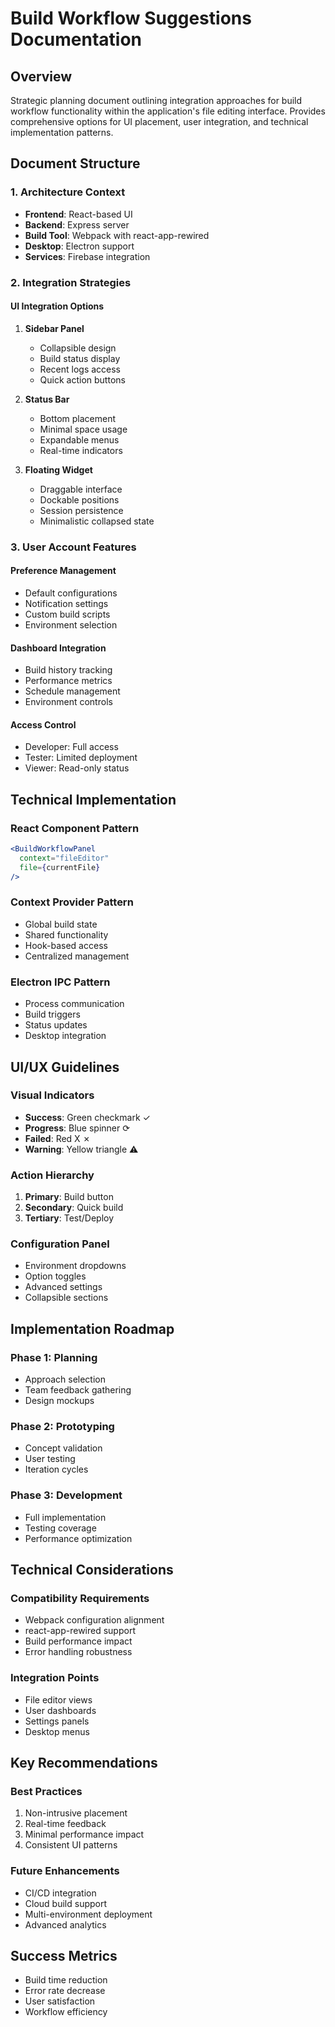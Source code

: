 # Build Workflow Suggestions Documentation

## Overview
Strategic planning document outlining integration approaches for build workflow functionality within the application's file editing interface. Provides comprehensive options for UI placement, user integration, and technical implementation patterns.

## Document Structure

### 1. Architecture Context
- **Frontend**: React-based UI
- **Backend**: Express server
- **Build Tool**: Webpack with react-app-rewired
- **Desktop**: Electron support
- **Services**: Firebase integration

### 2. Integration Strategies

#### UI Integration Options
1. **Sidebar Panel**
   - Collapsible design
   - Build status display
   - Recent logs access
   - Quick action buttons

2. **Status Bar**
   - Bottom placement
   - Minimal space usage
   - Expandable menus
   - Real-time indicators

3. **Floating Widget**
   - Draggable interface
   - Dockable positions
   - Session persistence
   - Minimalistic collapsed state

### 3. User Account Features

#### Preference Management
- Default configurations
- Notification settings
- Custom build scripts
- Environment selection

#### Dashboard Integration
- Build history tracking
- Performance metrics
- Schedule management
- Environment controls

#### Access Control
- Developer: Full access
- Tester: Limited deployment
- Viewer: Read-only status

## Technical Implementation

### React Component Pattern
```jsx
<BuildWorkflowPanel 
  context="fileEditor" 
  file={currentFile} 
/>
```

### Context Provider Pattern
- Global build state
- Shared functionality
- Hook-based access
- Centralized management

### Electron IPC Pattern
- Process communication
- Build triggers
- Status updates
- Desktop integration

## UI/UX Guidelines

### Visual Indicators
- **Success**: Green checkmark ✓
- **Progress**: Blue spinner ⟳
- **Failed**: Red X ✗
- **Warning**: Yellow triangle ⚠

### Action Hierarchy
1. **Primary**: Build button
2. **Secondary**: Quick build
3. **Tertiary**: Test/Deploy

### Configuration Panel
- Environment dropdowns
- Option toggles
- Advanced settings
- Collapsible sections

## Implementation Roadmap

### Phase 1: Planning
- Approach selection
- Team feedback gathering
- Design mockups

### Phase 2: Prototyping
- Concept validation
- User testing
- Iteration cycles

### Phase 3: Development
- Full implementation
- Testing coverage
- Performance optimization

## Technical Considerations

### Compatibility Requirements
- Webpack configuration alignment
- react-app-rewired support
- Build performance impact
- Error handling robustness

### Integration Points
- File editor views
- User dashboards
- Settings panels
- Desktop menus

## Key Recommendations

### Best Practices
1. Non-intrusive placement
2. Real-time feedback
3. Minimal performance impact
4. Consistent UI patterns

### Future Enhancements
- CI/CD integration
- Cloud build support
- Multi-environment deployment
- Advanced analytics

## Success Metrics
- Build time reduction
- Error rate decrease
- User satisfaction
- Workflow efficiency